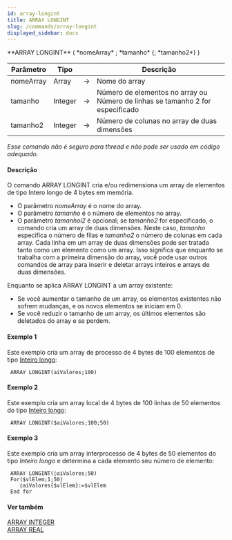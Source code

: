 ```yaml
---
id: array-longint
title: ARRAY LONGINT
slug: /commands/array-longint
displayed_sidebar: docs
---
```


<!--REF #_command_.ARRAY LONGINT.Syntax-->**ARRAY LONGINT** ( *nomeArray* ; *tamanho* {; *tamanho2*} )<!-- END REF-->
<!--REF #_command_.ARRAY LONGINT.Params-->
| Parâmetro | Tipo |  | Descrição |
| --- | --- | --- | --- |
| nomeArray | Array | &#8594;  | Nome do array |
| tamanho | Integer | &#8594;  | Número de elementos no array ou Número de linhas se tamanho 2 for especificado |
| tamanho2 | Integer | &#8594;  | Número de colunas no array de duas dimensões |

<!-- END REF-->

*Esse comando não é seguro para thread e não pode ser usado em código adequado.*


#### Descrição 

<!--REF #_command_.ARRAY LONGINT.Summary-->O comando ARRAY LONGINT cria e/ou redimensiona um array de elementos de tipo Intero longo de 4 bytes em memória.<!-- END REF-->

* O parâmetro *nomeArray* é o nome do array.
* O parâmetro *tamanho* é o número de elementos no array.
* O parâmetro *tamanhoi2* é opcional; se *tamanho2* for especificado, o comando cria um array de duas dimensões. Neste caso, *tamanho* especifica o número de filas e *tamanho2* o número de colunas em cada array. Cada linha em um array de duas dimensões pode ser tratada tanto como um elemento como um array. Isso significa que enquanto se trabalha com a primeira dimensão do array, você pode usar outros comandos de array para inserir e deletar arrays inteiros e arrays de duas dimensões.

Enquanto se aplica ARRAY LONGINT a um array existente:

* Se você aumentar o tamanho de um array, os elementos existentes não sofrem mudanças, e os novos elementos se iniciam em 0.
* Se você reduzir o tamanho de um array, os últimos elementos são deletados do array e se perdem.

#### Exemplo 1 

Este exemplo cria um array de processo de 4 bytes de 100 elementos de tipo [Inteiro longo](# "Number between -2^31..(2^31)-1 (4-byte Integer)"):

```4d
 ARRAY LONGINT(aiValores;100)
```

#### Exemplo 2 

Este exemplo cria um array local de 4 bytes de 100 linhas de 50 elementos do tipo [Inteiro longo](# "Number between -2^31..(2^31)-1 (4-byte Integer)"):

```4d
 ARRAY LONGINT($aiValores;100;50)
```

#### Exemplo 3 

Este exemplo cria um array interprocesso de 4 bytes de 50 elementos do tipo *Inteiro longo* e determina a cada elemento seu número de elemento:

```4d
 ARRAY LONGINT(◊aiValores;50)
 For($vlElem;1;50)
    ◊aiValores{$vlElem}:=$vlElem
 End for
```

#### Ver também 

[ARRAY INTEGER](array-integer.md)  
[ARRAY REAL](array-real.md)  